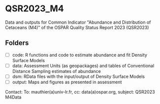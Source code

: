 # QSR2023_M4

Data and outputs for Common Indicator "Abundance and Distribution of Cetaceans (M4)" of the OSPAR Quality Status Report 2023 (QSR2023)

## Folders

- [ ] code: R functions and code to estimate abundance and fit Density Surface Models
- [ ] data: Assessment Units (as geopackages) and tables of Conventional Distance Sampling estimates of abundance
- [ ] dsm: RData files with the input/output of Density Surface Models
- [ ] output: Maps and figures as presented in assessment

Contact: To: mauthier(a)univ-lr.fr, cc: data(a)ospar.org, subject: QSR2023 M4Data
